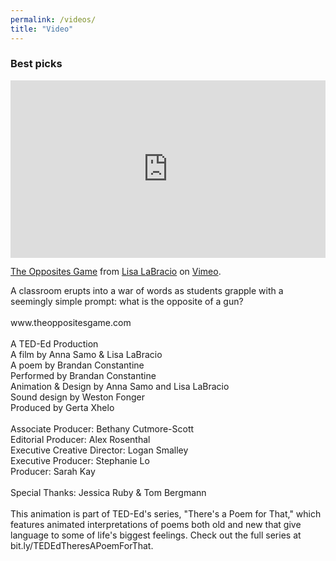 ```yaml
---
permalink: /videos/
title: "Video"
---
```


### Best picks

<div style="padding:56.25% 0 0 0;position:relative;"><iframe src="https://player.vimeo.com/video/314643521" style="position:absolute;top:0;left:0;width:100%;height:100%;" frameborder="0" allow="autoplay; fullscreen" allowfullscreen></iframe></div><script src="https://player.vimeo.com/api/player.js"></script>
<p><a href="https://vimeo.com/314643521">The Opposites Game</a> from <a href="https://vimeo.com/lisalabra">Lisa LaBracio</a> on <a href="https://vimeo.com">Vimeo</a>.</p>
<p>A classroom erupts into a war of words as students grapple with a seemingly simple prompt: what is the opposite of a gun?<br />
<br />
www.theoppositesgame.com<br />
<br />
A TED-Ed Production<br />
A film by Anna Samo &amp; Lisa LaBracio<br />
A poem by Brandan Constantine <br />
Performed by Brandan Constantine <br />
Animation &amp; Design by Anna Samo and Lisa LaBracio <br />
Sound design by Weston Fonger <br />
Produced by Gerta Xhelo <br />
<br />
Associate Producer: Bethany Cutmore-Scott<br />
Editorial Producer: Alex Rosenthal<br />
Executive Creative Director: Logan Smalley<br />
Executive Producer: Stephanie Lo <br />
Producer: Sarah Kay <br />
<br />
Special Thanks: Jessica Ruby &amp; Tom Bergmann <br />
<br />
This animation is part of TED-Ed&#039;s series, &quot;There&#039;s a Poem for That,&quot; which features animated interpretations of poems both old and new that give language to some of life&#039;s biggest feelings. Check out the full series at bit.ly/TEDEdTheresAPoemForThat.</p>
